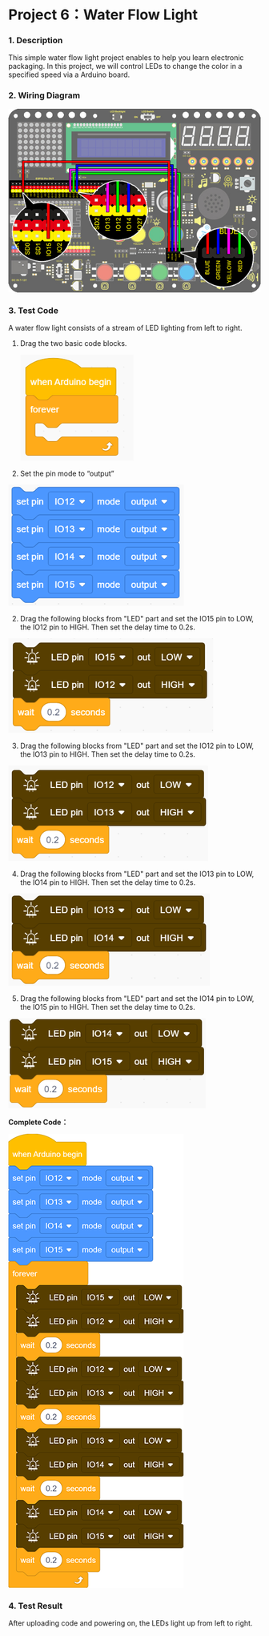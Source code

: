 

# **Project 6：Water Flow Light**
### **1. Description**

This simple water flow light project enables to help you learn electronic packaging. In this project, we will control LEDs to change the color in a specified speed via a Arduino board.

### **2. Wiring Diagram**

![6](./media/6.jpg)

### **3. Test Code**

A water flow light consists of a stream of LED lighting from left to right.

1. Drag the two basic code blocks.

   ![image-20230324153753531](./media/image-20230324145038355.png)

2. Set the pin mode to “output”

![image-20230419171700652](./media/image-20230419171700652.png)

2. Drag the following blocks from "LED" part and set the IO15 pin to LOW, the IO12 pin to HIGH. Then set the delay time to 0.2s.  

![image-20230419171826488](./media/image-20230419171826488.png)

3. Drag the following blocks from "LED" part and set the IO12 pin to LOW, the IO13 pin to HIGH. Then set the delay time to 0.2s.  

![image-20230419172058520](./media/image-20230419172058520.png)

4. Drag the following blocks from "LED" part and set the IO13 pin to LOW, the IO14 pin to HIGH. Then set the delay time to 0.2s. 

![image-20230419172145604](./media/image-20230419172145604.png)

5. Drag the following blocks from "LED" part and set the IO14 pin to LOW, the IO15 pin to HIGH. Then set the delay time to 0.2s.  

![](./media/image-20230419172156313.png)

**Complete Code：**

![](./media/6-1681896195909-19.png)

### **4. Test Result**

After uploading code and powering on, the LEDs light up from left to right.





